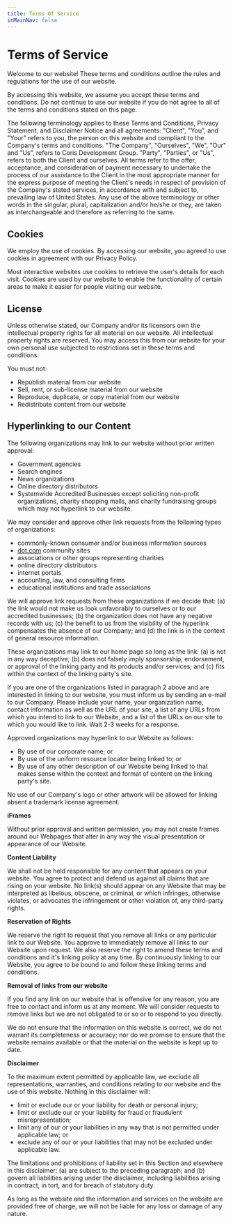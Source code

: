 ```yaml
---
title: Terms Of Service
inMainNav: false
---
```

# Terms of Service

Welcome to our website! These terms and conditions outline the rules and regulations for the use of our website.

By accessing this website, we assume you accept these terms and conditions. Do not continue to use our website if you do not agree to all of the terms and conditions stated on this page.

The following terminology applies to these Terms and Conditions, Privacy Statement, and Disclaimer Notice and all agreements: "Client", "You", and "Your" refers to you, the person on this website and compliant to the Company's terms and conditions. "The Company", "Ourselves", "We", "Our" and "Us", refers to Coris Development Group. "Party", "Parties", or "Us", refers to both the Client and ourselves. All terms refer to the offer, acceptance, and consideration of payment necessary to undertake the process of our assistance to the Client in the most appropriate manner for the express purpose of meeting the Client's needs in respect of provision of the Company's stated services, in accordance with and subject to, prevailing law of United States. Any use of the above terminology or other words in the singular, plural, capitalization and/or he/she or they, are taken as interchangeable and therefore as referring to the same.

## Cookies

We employ the use of cookies. By accessing our website, you agreed to use cookies in agreement with our Privacy Policy.

Most interactive websites use cookies to retrieve the user's details for each visit. Cookies are used by our website to enable the functionality of certain areas to make it easier for people visiting our website.

## License

Unless otherwise stated, our Company and/or its licensors own the intellectual property rights for all material on our website. All intellectual property rights are reserved. You may access this from our website for your own personal use subjected to restrictions set in these terms and conditions.

You must not:

- Republish material from our website
- Sell, rent, or sub-license material from our website
- Reproduce, duplicate, or copy material from our website
- Redistribute content from our website

## Hyperlinking to our Content

The following organizations may link to our website without prior written approval:

- Government agencies
- Search engines
- News organizations
- Online directory distributors
- Systemwide Accredited Businesses except soliciting non-profit organizations, charity shopping malls, and charity fundraising groups which may not hyperlink to our website.

We may consider and approve other link requests from the following types of organizations:

- commonly-known consumer and/or business information sources
- [dot.com](http://dot.com/) community sites
- associations or other groups representing charities
- online directory distributors
- internet portals
- accounting, law, and consulting firms
- educational institutions and trade associations

We will approve link requests from these organizations if we decide that: (a) the link would not make us look unfavorably to ourselves or to our accredited businesses; (b) the organization does not have any negative records with us; (c) the benefit to us from the visibility of the hyperlink compensates the absence of our Company; and (d) the link is in the context of general resource information.

These organizations may link to our home page so long as the link: (a) is not in any way deceptive; (b) does not falsely imply sponsorship, endorsement, or approval of the linking party and its products and/or services; and (c) fits within the context of the linking party's site.

If you are one of the organizations listed in paragraph 2 above and are interested in linking to our website, you must inform us by sending an e-mail to our Company. Please include your name, your organization name, contact information as well as the URL of your site, a list of any URLs from which you intend to link to our Website, and a list of the URLs on our site to which you would like to link. Wait 2-3 weeks for a response.

Approved organizations may hyperlink to our Website as follows:

- By use of our corporate name; or
- By use of the uniform resource locator being linked to; or
- By use of any other description of our Website being linked to that makes sense within the context and format of content on the linking party's site.

No use of our Company's logo or other artwork will be allowed for linking absent a trademark license agreement.

**iFrames**

Without prior approval and written permission, you may not create frames around our Webpages that alter in any way the visual presentation or appearance of our Website.

**Content Liability**

We shall not be held responsible for any content that appears on your website. You agree to protect and defend us against all claims that are rising on your website. No link(s) should appear on any Website that may be interpreted as libelous, obscene, or criminal, or which infringes, otherwise violates, or advocates the infringement or other violation of, any third-party rights.

**Reservation of Rights**

We reserve the right to request that you remove all links or any particular link to our Website. You approve to immediately remove all links to our Website upon request. We also reserve the right to amend these terms and conditions and it's linking policy at any time. By continuously linking to our Website, you agree to be bound to and follow these linking terms and conditions.

**Removal of links from our website**

If you find any link on our website that is offensive for any reason, you are free to contact and inform us at any moment. We will consider requests to remove links but we are not obligated to or so or to respond to you directly.

We do not ensure that the information on this website is correct, we do not warrant its completeness or accuracy; nor do we promise to ensure that the website remains available or that the material on the website is kept up to date.

**Disclaimer**

To the maximum extent permitted by applicable law, we exclude all representations, warranties, and conditions relating to our website and the use of this website. Nothing in this disclaimer will:

- limit or exclude our or your liability for death or personal injury;
- limit or exclude our or your liability for fraud or fraudulent misrepresentation;
- limit any of our or your liabilities in any way that is not permitted under applicable law; or
- exclude any of our or your liabilities that may not be excluded under applicable law.

The limitations and prohibitions of liability set in this Section and elsewhere in this disclaimer: (a) are subject to the preceding paragraph; and (b) govern all liabilities arising under the disclaimer, including liabilities arising in contract, in tort, and for breach of statutory duty.

As long as the website and the information and services on the website are provided free of charge, we will not be liable for any loss or damage of any nature.